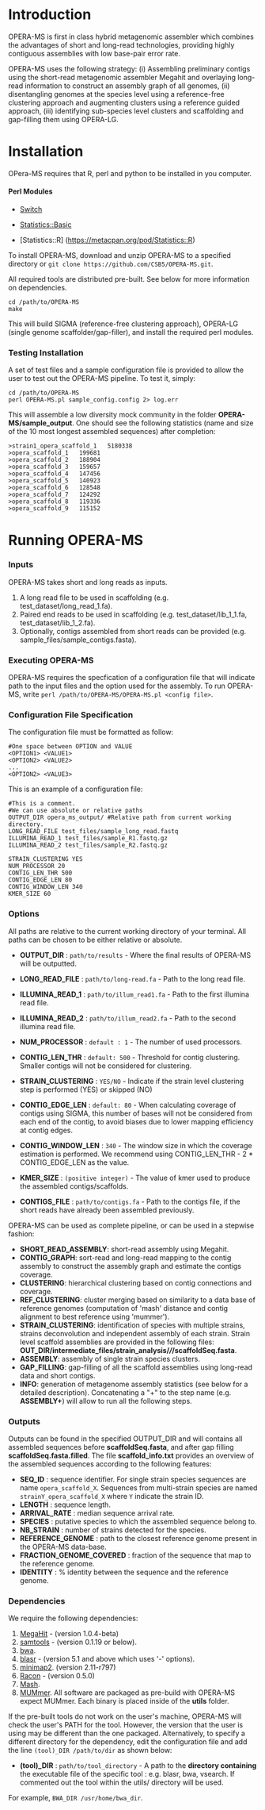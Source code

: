 # Introduction 
OPERA-MS is first in class hybrid metagenomic assembler which combines the advantages of short and long-read technologies, providing highly contiguous assemblies with low base-pair error rate.

OPERA-MS uses the following strategy: (i) Assembling preliminary contigs using the short-read metagenomic assembler Megahit and overlaying long-read information to construct an assembly graph of all genomes, (ii) disentangling genomes at the species level using a reference-free clustering approach and augmenting clusters using a reference guided approach, (iii) identifying sub-species level clusters and scaffolding and gap-filling them using OPERA-LG. 

# Installation
OPera-MS requires that R, perl and python to be installed in you computer. 
#### Perl Modules
- [Switch](http://search.cpan.org/~chorny/Switch-2.17/Switch.pm)

- [Statistics::Basic](http://search.cpan.org/~jettero/Statistics-Basic-1.6611/lib/Statistics/Basic.pod)

- [Statistics::R] (https://metacpan.org/pod/Statistics::R)

To install OPERA-MS, download and unzip OPERA-MS to a specified directory or `git clone https://github.com/CSB5/OPERA-MS.git`.

All required tools are distributed pre-built. See below for more information on dependencies.

~~~~
cd /path/to/OPERA-MS
make
~~~~

This will build SIGMA (reference-free clustering approach), OPERA-LG (single genome scaffolder/gap-filler), and install the required perl modules.

### Testing Installation

A set of test files and a sample configuration file is provided to allow the user to test out the OPERA-MS pipeline. To test it, simply: 
~~~~
cd /path/to/OPERA-MS
perl OPERA-MS.pl sample_config.config 2> log.err
~~~~
This will assemble a low diversity mock community in the folder __OPERA-MS/sample_output__. One should see the following statistics (name and size of the 10 most longest assembled sequences) after completion:

~~~~
>strain1_opera_scaffold_1	5180338
>opera_scaffold_1	199681
>opera_scaffold_2	188904
>opera_scaffold_3	159657
>opera_scaffold_4	147456
>opera_scaffold_5	140923
>opera_scaffold_6	128548
>opera_scaffold_7	124292
>opera_scaffold_8	119336
>opera_scaffold_9	115152
~~~~

# Running OPERA-MS

### Inputs
OPERA-MS takes short and long reads as inputs.

1) A long read file to be used in scaffolding (e.g. test_dataset/long_read_1.fa).
2) Paired end reads to be used in scaffolding (e.g. test_dataset/lib_1_1.fa, test_dataset/lib_1_2.fa).
3) Optionally, contigs assembled from short reads can be provided (e.g. sample_files/sample_contigs.fasta).

### Executing OPERA-MS

OPERA-MS requires the specfication of a configuration file that will indicate path to the input files and the option used for the assembly. To run OPERA-MS, write `perl /path/to/OPERA-MS/OPERA-MS.pl <config file>`. 

### Configuration File Specification

The configuration file must be formatted as follow:

~~~~
#One space between OPTION and VALUE
<OPTION1> <VALUE1> 
<OPTION2> <VALUE2>
...
<OPTION2> <VALUE3>
~~~~

This is an example of a configuration file:

~~~~
#This is a comment. 
#We can use absolute or relative paths
OUTPUT_DIR opera_ms_output/ #Relative path from current working directory.
LONG_READ_FILE test_files/sample_long_read.fastq
ILLUMINA_READ_1 test_files/sample_R1.fastq.gz
ILLUMINA_READ_2 test_files/sample_R2.fastq.gz

STRAIN_CLUSTERING YES
NUM_PROCESSOR 20
CONTIG_LEN_THR 500
CONTIG_EDGE_LEN 80
CONTIG_WINDOW_LEN 340
KMER_SIZE 60
~~~~

### Options 
All paths are relative to the current working directory of your terminal. All paths can be chosen to be either relative or absolute.

- **OUTPUT_DIR** : `path/to/results` - Where the final results of OPERA-MS will be outputted.

- **LONG_READ_FILE** : `path/to/long-read.fa` - Path to the long read file.

- **ILLUMINA_READ_1** : `path/to/illum_read1.fa` - Path to the first illumina read file.

- **ILLUMINA_READ_2** : `path/to/illum_read2.fa` - Path to the second illumina read file.

- **NUM_PROCESSOR** : `default : 1` - The number of used processors.

- **CONTIG_LEN_THR** : `default: 500` - Threshold for contig clustering. Smaller contigs will not be considered for clustering.

- **STRAIN_CLUSTERING** : `YES/NO` - Indicate if the strain level clustering step is performed (YES) or skipped (NO) 

- **CONTIG_EDGE_LEN** : `default: 80` - When calculating coverage of contigs using SIGMA, this number of bases will not be considered from each end of the contig, to avoid biases due to lower mapping efficiency at contig edges. 

- **CONTIG_WINDOW_LEN** : `340` - The window size in which the coverage estimation is performed. We recommend using CONTIG_LEN_THR - 2 * CONTIG_EDGE_LEN as the value.

- **KMER_SIZE** : `(positive integer)` - The value of kmer used to produce the assembled contigs/scaffolds.

- **CONTIGS_FILE** : `path/to/contigs.fa` - Path to the contigs file, if the short reads have already been assembled previously.

OPERA-MS can be used as complete pipeline, or can be used in a stepwise fashion:
- **SHORT_READ_ASSEMBLY**: short-read assembly using Megahit.
- **CONTIG_GRAPH**: sort-read and long-read mapping to the contig assembly to construct the assembly graph and estimate the contigs coverage.
- **CLUSTERING**: hierarchical clustering based on contig connections and coverage.
- **REF_CLUSTERING**: cluster merging based on similarity to a data base of reference genomes (computation of 'mash' distance and contig alignment to best reference using 'mummer').
- **STRAIN_CLUSTERING**: identification of species with multiple strains, strains deconvolution and independent assembly of each strain. Strain level scaffold assemblies are provided in the following files: __OUT_DIR/intermediate_files/strain_analysis/*/*/scaffoldSeq.fasta__.
- **ASSEMBLY**: assembly of single strain species clusters.
- **GAP_FILLING**: gap-filling of all the scaffold assemblies using long-read data and short contigs.
- **INFO**: generation of metagenome assembly statistics (see below for a detailed description).
Concatenating a "+" to the step name (e.g. **ASSEMBLY+**) will allow to run all the following steps.
### Outputs

Outputs can be found in the specified OUTPUT_DIR and will contains all assembled sequences before __scaffoldSeq.fasta__, and after gap filling __scaffoldSeq.fasta.filled__.
The file __scaffold_info.txt__ provides an overview of the assembled sequences according to the following features:
- **SEQ_ID** : sequence identifier. For single strain species sequences are name `opera_scaffold_X`. Sequences from multi-strain species are named `strainY_opera_scaffold_X` where `Y` indicate the strain ID.
- **LENGTH** : sequence length.
- **ARRIVAL_RATE** : median sequence arrival rate.
- **SPECIES** : putative species to which the assembled sequence belong to.
- **NB_STRAIN** : number of strains detected for the species.
- **REFERENCE_GENOME** : path to the closest reference genome present in the OPERA-MS data-base.
- **FRACTION_GENOME_COVERED** : fraction of the sequence that map to the reference genome.
- **IDENTITY** : % identity between the sequence and the reference genome.

### Dependencies

We require the following dependencies:
1) [MegaHit](https://github.com/voutcn/megahit) - (version 1.0.4-beta)
2) [samtools](https://github.com/samtools/samtools) - (version 0.1.19 or below).
3) [bwa](https://github.com/lh3/bwa).
4) [blasr](https://github.com/PacificBiosciences/blasr) - (version 5.1 and above which uses '-' options).
5) [minimap2]( https://github.com/lh3/minimap2). (version 2.11-r797)
6) [Racon](https://github.com/isovic/racon) - (version 0.5.0)
7) [Mash](https://github.com/marbl/Mash).
8) [MUMmer](http://mummer.sourceforge.net/).
All software are packaged as pre-build with OPERA-MS expect MUMmer. Each binary is placed inside of the __utils__ folder.

If the pre-built tools do not work on the user's machine, OPERA-MS will check the user's PATH for the tool. However, the version that the user is using may be different than the one packaged. Alternatively, to specify a different directory for the dependency, edit the configuration file and add the line `(tool)_DIR /path/to/dir` as shown below:

- **(tool)_DIR** : `path/to/tool_directory` - A path to the __directory containing__ the executable file of the specific tool : e.g. blasr, bwa, vsearch. If commented out the tool within the utils/ directory will be used. 

For example, `BWA_DIR /usr/home/bwa_dir`.
